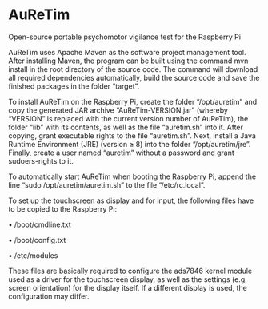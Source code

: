 # AuReTim
Open-source portable psychomotor vigilance test for the Raspberry Pi

AuReTim uses Apache Maven as the software project management tool. After installing Maven, the program can be built using the command mvn install in the root directory of the source code. The command will download all required dependencies automatically, build the source code and save the finished packages in the folder “target”.

To install AuReTim on the Raspberry Pi, create the folder “/opt/auretim” and copy the generated JAR archive “AuReTim-VERSION.jar” (whereby “VERSION” is replaced with the current version number of AuReTim), the folder “lib” with its contents, as well as the file “auretim.sh” into it. After copying, grant executable rights to the file “auretim.sh”. Next, install a Java Runtime Environment (JRE) (version ≥ 8) into the folder “/opt/auretim/jre”. Finally, create a user named “auretim” without a password and grant sudoers-rights to it.

To automatically start AuReTim when booting the Raspberry Pi, append the line “sudo /opt/auretim/auretim.sh” to the file “/etc/rc.local”.

To set up the touchscreen as display and for input, the following files have to be copied to the Raspberry Pi:

•	/boot/cmdline.txt

•	/boot/config.txt

•	/etc/modules

These files are basically required to configure the ads7846 kernel module used as a driver for the touchscreen display, as well as the settings (e.g. screen orientation) for the display itself. If a different display is used, the configuration may differ.
